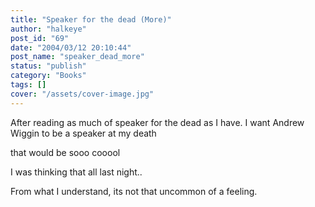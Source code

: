 ```yaml
---
title: "Speaker for the dead (More)"
author: "halkeye"
post_id: "69"
date: "2004/03/12 20:10:44"
post_name: "speaker_dead_more"
status: "publish"
category: "Books"
tags: []
cover: "/assets/cover-image.jpg"
---
```


After reading as much of speaker for the dead as I have. I want Andrew Wiggin to be a speaker at my death  

that would be sooo cooool

I was thinking that all last night..

From what I understand, its not that uncommon of a feeling.